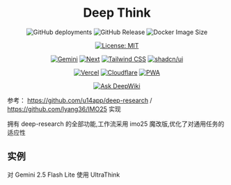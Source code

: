 <div align="center">
<h1>Deep Think</h1>

![GitHub deployments](https://img.shields.io/github/deployments/u14app/gemini-next-chat/Production)
![GitHub Release](https://img.shields.io/github/v/release/lilingfengdev/deep-think)
![Docker Image Size](https://img.shields.io/docker/image-size/xiangfa/deep-research/latest)

[![License: MIT](https://img.shields.io/badge/License-MIT-default.svg)](https://opensource.org/licenses/MIT)

[![Gemini](https://img.shields.io/badge/Gemini-8E75B2?style=flat&logo=googlegemini&logoColor=white)](https://ai.google.dev/)
[![Next](https://img.shields.io/badge/Next.js-111111?style=flat&logo=nextdotjs&logoColor=white)](https://nextjs.org/)
[![Tailwind CSS](https://img.shields.io/badge/Tailwind%20CSS-06B6D4?style=flat&logo=tailwindcss&logoColor=white)](https://tailwindcss.com/)
[![shadcn/ui](https://img.shields.io/badge/shadcn/ui-111111?style=flat&logo=shadcnui&logoColor=white)](https://ui.shadcn.com/)

[![Vercel](https://img.shields.io/badge/Vercel-111111?style=flat&logo=vercel&logoColor=white)](https://vercel.com/new/clone?repository-url=https%3A%2F%2Fgithub.com%2Fu14app%2Fdeep-research&project-name=deep-research&repository-name=deep-research)
[![Cloudflare](https://img.shields.io/badge/Cloudflare-F69652?style=flat&logo=cloudflare&logoColor=white)](./docs/How-to-deploy-to-Cloudflare-Pages.md)
[![PWA](https://img.shields.io/badge/PWA-blue?style=flat&logo=pwa&logoColor=white)](https://research.u14.app/)

[![Ask DeepWiki](https://deepwiki.com/badge.svg)](https://deepwiki.com/lilingfengdev/deep-think)

</div>

参考： https://github.com/u14app/deep-research / https://github.com/lyang36/IMO25 实现

拥有 deep-research 的全部功能,工作流采用 imo25 魔改版,优化了对通用任务的适应性

## 实例

对 Gemini 2.5 Flash Lite 使用 UltraThink

